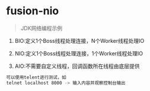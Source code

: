 # fusion-nio

> JDK网络编程示例

1. BIO:定义1个Boss线程处理连接，N个Worker线程处理IO

2. NIO:定义1个Boss线程处理连接，1个Worker线程处理IO

3. AIO:不需要自定义线程，回调函数所在线程由底层提供  

``` bash
可以使用telent进行测试，如
telnet localhost 8000 -> 输入内容并观察控制台输出